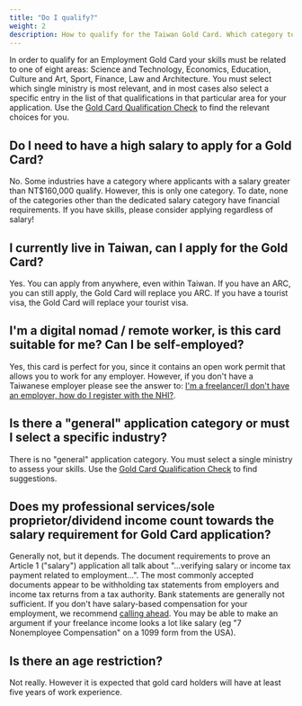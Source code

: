 ```yaml
---
title: "Do I qualify?"
weight: 2
description: How to qualify for the Taiwan Gold Card. Which category to apply under.
---
```

<!--- (c) Tom Fifield, licensed under a
Creative Commons Attribution-NonCommercial-ShareAlike 4.0 International License. -->

In order to qualify for an Employment Gold Card your skills must be related to one of eight areas:
 Science and Technology, Economics, Education, Culture and Art, Sport, Finance, Law and Architecture.
 You must select which single ministry is most relevant, and in most cases also select a specific entry in
 the list of that qualifications in that particular area for your application.
Use the [Gold Card Qualification Check](https://visafinder.tw/gold-card-qualification/) to find the relevant
 choices for you.

## Do I need to have a high salary to apply for a Gold Card?
No. Some industries have a category where applicants with a salary greater than NT$160,000 qualify.
 However, this is only one category. To date, none of the categories other than the dedicated
 salary category have financial requirements. If you have skills, please consider applying regardless of salary!

## I currently live in Taiwan, can I apply for the Gold Card?
Yes. You can apply from anywhere, even within Taiwan.
If you have an ARC, you can still apply, the Gold Card will replace you ARC.
If you have a tourist visa, the Gold Card will replace your tourist visa.

## I'm a digital nomad / remote worker, is this card suitable for me? Can I be self-employed?
Yes, this card is perfect for you, since it contains an open work permit that allows you to work for any
 employer. However, if you don't have a Taiwanese employer please see the answer to:
 [I'm a freelancer/I don't have an employer, how do I register with the NHI?](/goldcard-holders-faq/health-insurance/).

## Is there a "general" application category or must I select a specific industry?
There is no "general" application category. You must select a single ministry to assess your skills.
Use the [Gold Card Qualification Check](https://visafinder.tw/gold-card-qualification/) to find suggestions.

## Does my professional services/sole proprietor/dividend income count towards the salary requirement for Gold Card application?
Generally not, but it depends. The document requirements to prove an Article 1 ("salary")
 application all talk about "...verifying salary or income tax payment related to employment...".
 The most commonly accepted documents appear to be withholding tax statements from employers and
 income tax returns from a tax authority. Bank statements are generally not sufficient. If you
 don't have salary-based compensation for your employment, we recommend [calling ahead](/application-faq/application/#who-can-i-talk-to-about-this). You may be able to make an argument if your freelance income looks a lot like
salary (eg "7 Nonemployee Compensation" on a 1099 form from the USA).

## Is there an age restriction?
Not really. However it is expected that gold card holders will have at least five years of work experience.
